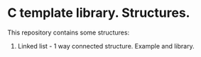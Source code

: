 # C template library. Structures.
This repository contains some structures:
1. Linked list - 1 way connected structure. Example and library.
